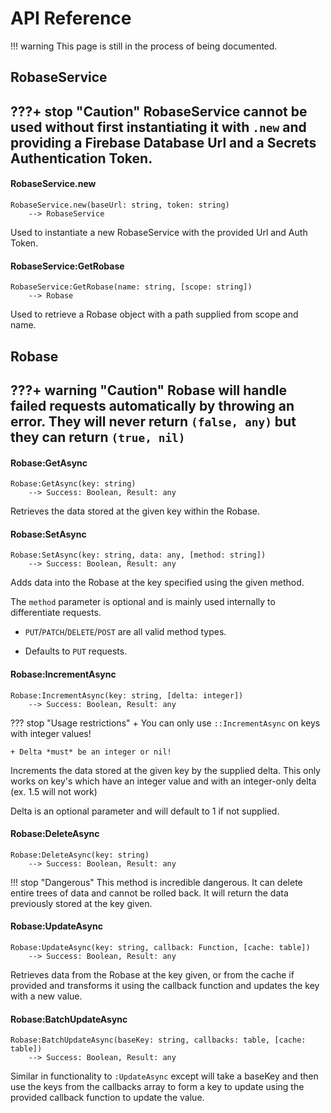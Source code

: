 # API Reference

!!! warning 
    This page is still in the process of being documented.

## RobaseService
???+ stop "Caution"
    RobaseService cannot be used without first instantiating it with `.new` and providing a Firebase Database Url and a Secrets Authentication Token.
---

#### RobaseService.new
```{.lua}
RobaseService.new(baseUrl: string, token: string)
    --> RobaseService
```
Used to instantiate a new RobaseService with the provided Url and Auth Token.

#### RobaseService:GetRobase
```{.lua}
RobaseService:GetRobase(name: string, [scope: string])
    --> Robase
```
Used to retrieve a Robase object with a path supplied from scope and name.

## Robase
???+ warning "Caution"
    Robase will handle failed requests automatically by throwing an error. They will never return `(false, any)` but they can return `(true, nil)`
---

#### Robase:GetAsync
```{.lua}
Robase:GetAsync(key: string)
    --> Success: Boolean, Result: any
```
Retrieves the data stored at the given key within the Robase.

#### Robase:SetAsync
```{.lua}
Robase:SetAsync(key: string, data: any, [method: string])
    --> Success: Boolean, Result: any
```
Adds data into the Robase at the key specified using the given method.

The `method` parameter is optional and is mainly used internally to differentiate requests.

+ `PUT`/`PATCH`/`DELETE`/`POST` are all valid method types.

+ Defaults to `PUT` requests.

#### Robase:IncrementAsync
```{.lua}
Robase:IncrementAsync(key: string, [delta: integer])
    --> Success: Boolean, Result: any
```
??? stop "Usage restrictions"
    + You can only use `::IncrementAsync` on keys with integer values!

    + Delta *must* be an integer or nil!

Increments the data stored at the given key by the supplied delta. This only works on key's which have an integer value and with an integer-only delta (ex. 1.5 will not work)

Delta is an optional parameter and will default to 1 if not supplied.

#### Robase:DeleteAsync
```{.lua}
Robase:DeleteAsync(key: string)
    --> Success: Boolean, Result: any
```
!!! stop "Dangerous"
    This method is incredible dangerous. It can delete entire trees of data and cannot be rolled back. It will return the data previously stored at the key given.

#### Robase:UpdateAsync
```{.lua}
Robase:UpdateAsync(key: string, callback: Function, [cache: table])
    --> Success: Boolean, Result: any
```
Retrieves data from the Robase at the key given, or from the cache if provided and transforms it using the callback function and updates the key with a new value.

#### Robase:BatchUpdateAsync
```{.lua}
Robase:BatchUpdateAsync(baseKey: string, callbacks: table, [cache: table])
    --> Success: Boolean, Result: any
```
Similar in functionality to `:UpdateAsync` except will take a baseKey and then use the keys from the callbacks array to form a key to update using the provided callback function to update the value.